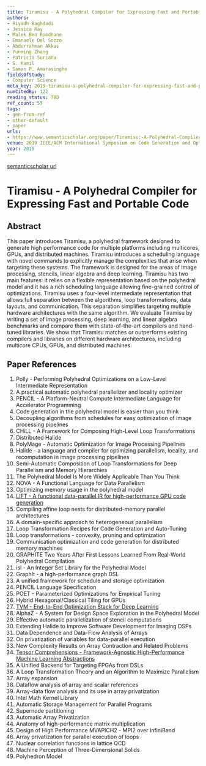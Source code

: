 ```yaml
---
title: Tiramisu - A Polyhedral Compiler for Expressing Fast and Portable Code
authors:
- Riyadh Baghdadi
- Jessica Ray
- Malek Ben Romdhane
- Emanuele Del Sozzo
- Abdurrahman Akkas
- Yunming Zhang
- Patricia Suriana
- S. Kamil
- Saman P. Amarasinghe
fieldsOfStudy:
- Computer Science
meta_key: 2019-tiramisu-a-polyhedral-compiler-for-expressing-fast-and-portable-code
numCitedBy: 122
reading_status: TBD
ref_count: 55
tags:
- gen-from-ref
- other-default
- paper
urls:
- https://www.semanticscholar.org/paper/Tiramisu:-A-Polyhedral-Compiler-for-Expressing-Fast-Baghdadi-Ray/8c7310477fd027193cd040288f0aa9824c80b91f?sort=total-citations
venue: 2019 IEEE/ACM International Symposium on Code Generation and Optimization (CGO)
year: 2019
---
```


[semanticscholar url](https://www.semanticscholar.org/paper/Tiramisu:-A-Polyhedral-Compiler-for-Expressing-Fast-Baghdadi-Ray/8c7310477fd027193cd040288f0aa9824c80b91f?sort=total-citations)

# Tiramisu - A Polyhedral Compiler for Expressing Fast and Portable Code

## Abstract

This paper introduces Tiramisu, a polyhedral framework designed to generate high performance code for multiple platforms including multicores, GPUs, and distributed machines. Tiramisu introduces a scheduling language with novel commands to explicitly manage the complexities that arise when targeting these systems. The framework is designed for the areas of image processing, stencils, linear algebra and deep learning. Tiramisu has two main features: it relies on a flexible representation based on the polyhedral model and it has a rich scheduling language allowing fine-grained control of optimizations. Tiramisu uses a four-level intermediate representation that allows full separation between the algorithms, loop transformations, data layouts, and communication. This separation simplifies targeting multiple hardware architectures with the same algorithm. We evaluate Tiramisu by writing a set of image processing, deep learning, and linear algebra benchmarks and compare them with state-of-the-art compilers and hand-tuned libraries. We show that Tiramisu matches or outperforms existing compilers and libraries on different hardware architectures, including multicore CPUs, GPUs, and distributed machines.

## Paper References

1. Polly - Performing Polyhedral Optimizations on a Low-Level Intermediate Representation
2. A practical automatic polyhedral parallelizer and locality optimizer
3. PENCIL - A Platform-Neutral Compute Intermediate Language for Accelerator Programming
4. Code generation in the polyhedral model is easier than you think
5. Decoupling algorithms from schedules for easy optimization of image processing pipelines
6. CHiLL - A Framework for Composing High-Level Loop Transformations
7. Distributed Halide
8. PolyMage - Automatic Optimization for Image Processing Pipelines
9. Halide - a language and compiler for optimizing parallelism, locality, and recomputation in image processing pipelines
10. Semi-Automatic Composition of Loop Transformations for Deep Parallelism and Memory Hierarchies
11. The Polyhedral Model Is More Widely Applicable Than You Think
12. NOVA - A Functional Language for Data Parallelism
13. Optimizing memory usage in the polyhedral model
14. [LIFT - A functional data-parallel IR for high-performance GPU code generation](2017-lift-a-functional-data-parallel-ir-for-high-performance-gpu-code-generation.md)
15. Compiling affine loop nests for distributed-memory parallel architectures
16. A domain-specific approach to heterogeneous parallelism
17. Loop Transformation Recipes for Code Generation and Auto-Tuning
18. Loop transformations - convexity, pruning and optimization
19. Communication optimization and code generation for distributed memory machines
20. GRAPHITE Two Years After First Lessons Learned From Real-World Polyhedral Compilation
21. isl - An Integer Set Library for the Polyhedral Model
22. GraphIt - a high-performance graph DSL
23. A unified framework for schedule and storage optimization
24. PENCIL Language Specification
25. POET - Parameterized Optimizations for Empirical Tuning
26. Hybrid Hexagonal/Classical Tiling for GPUs
27. [TVM - End-to-End Optimization Stack for Deep Learning](2018-tvm-stack.md)
28. AlphaZ - A System for Design Space Exploration in the Polyhedral Model
29. Effective automatic parallelization of stencil computations
30. Extending Halide to Improve Software Development for Imaging DSPs
31. Data Dependence and Data-Flow Analysis of Arrays
32. On privatization of variables for data-parallel execution
33. New Complexity Results on Array Contraction and Related Problems
34. [Tensor Comprehensions - Framework-Agnostic High-Performance Machine Learning Abstractions](2018-tensor-comprehensions-framework-agnostic-high-performance-machine-learning-abstractions.md)
35. A Unified Backend for Targeting FPGAs from DSLs
36. A Loop Transformation Theory and an Algorithm to Maximize Parallelism
37. Array expansion
38. Dataflow analysis of array and scalar references
39. Array-data flow analysis and its use in array privatization
40. Intel Math Kernel Library
41. Automatic Storage Management for Parallel Programs
42. Supernode partitioning
43. Automatic Array Privatization
44. Anatomy of high-performance matrix multiplication
45. Design of High Performance MVAPICH2 - MPI2 over InfiniBand
46. Array privatization for parallel execution of loops
47. Nuclear correlation functions in lattice QCD
48. Machine Perception of Three-Dimensional Solids
49. Polyhedron Model
